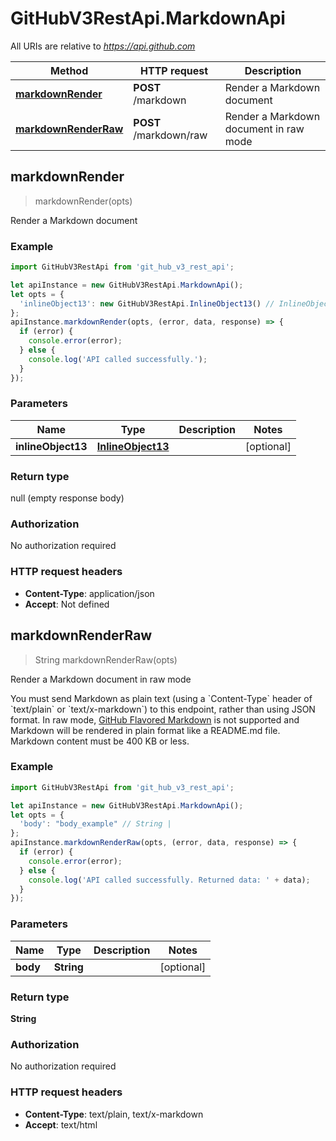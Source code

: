 # GitHubV3RestApi.MarkdownApi

All URIs are relative to *https://api.github.com*

Method | HTTP request | Description
------------- | ------------- | -------------
[**markdownRender**](MarkdownApi.md#markdownRender) | **POST** /markdown | Render a Markdown document
[**markdownRenderRaw**](MarkdownApi.md#markdownRenderRaw) | **POST** /markdown/raw | Render a Markdown document in raw mode



## markdownRender

> markdownRender(opts)

Render a Markdown document

### Example

```javascript
import GitHubV3RestApi from 'git_hub_v3_rest_api';

let apiInstance = new GitHubV3RestApi.MarkdownApi();
let opts = {
  'inlineObject13': new GitHubV3RestApi.InlineObject13() // InlineObject13 | 
};
apiInstance.markdownRender(opts, (error, data, response) => {
  if (error) {
    console.error(error);
  } else {
    console.log('API called successfully.');
  }
});
```

### Parameters


Name | Type | Description  | Notes
------------- | ------------- | ------------- | -------------
 **inlineObject13** | [**InlineObject13**](InlineObject13.md)|  | [optional] 

### Return type

null (empty response body)

### Authorization

No authorization required

### HTTP request headers

- **Content-Type**: application/json
- **Accept**: Not defined


## markdownRenderRaw

> String markdownRenderRaw(opts)

Render a Markdown document in raw mode

You must send Markdown as plain text (using a &#x60;Content-Type&#x60; header of &#x60;text/plain&#x60; or &#x60;text/x-markdown&#x60;) to this endpoint, rather than using JSON format. In raw mode, [GitHub Flavored Markdown](https://github.github.com/gfm/) is not supported and Markdown will be rendered in plain format like a README.md file. Markdown content must be 400 KB or less.

### Example

```javascript
import GitHubV3RestApi from 'git_hub_v3_rest_api';

let apiInstance = new GitHubV3RestApi.MarkdownApi();
let opts = {
  'body': "body_example" // String | 
};
apiInstance.markdownRenderRaw(opts, (error, data, response) => {
  if (error) {
    console.error(error);
  } else {
    console.log('API called successfully. Returned data: ' + data);
  }
});
```

### Parameters


Name | Type | Description  | Notes
------------- | ------------- | ------------- | -------------
 **body** | **String**|  | [optional] 

### Return type

**String**

### Authorization

No authorization required

### HTTP request headers

- **Content-Type**: text/plain, text/x-markdown
- **Accept**: text/html

